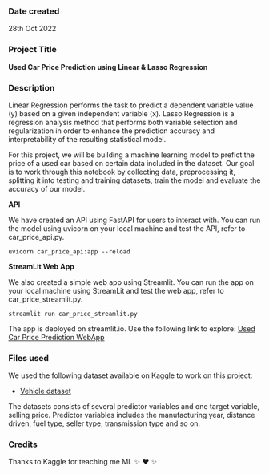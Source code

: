 ### Date created
28th Oct 2022

### Project Title
**Used Car Price Prediction using Linear & Lasso Regression**

### Description
Linear Regression performs the task to predict a dependent variable value (y) based on a given independent variable (x).
Lasso Regression is a regression analysis method that performs both variable selection and regularization in order to enhance the prediction accuracy and interpretability of the resulting statistical model.

For this project, we will be building a machine learning model to prefict the price of a used car based on certain data included in the dataset. Our goal is to work through this notebook by collecting data, preprocessing it, splitting it into testing and training datasets, train the model and evaluate the accuracy of our model.

**API**

We have created an API using FastAPI for users to interact with.
You can run the model using uvicorn on your local machine and test the API, refer to car_price_api.py.

```
uvicorn car_price_api:app --reload
```

**StreamLit Web App**

We also created a simple web app using Streamlit.
You can run the app on your local machine using StreamLit and test the web app, refer to car_price_streamlit.py.

```
streamlit run car_price_streamlit.py
```
The app is deployed on streamlit.io. Use the following link to explore: [Used Car Price Prediction WebApp](https://fa1zali-used-car-webapp-car-price-streamlit-qqm121.streamlitapp.com/)

### Files used
We used the following dataset available on Kaggle to work on this project:

* [Vehicle dataset](https://www.kaggle.com/datasets/nehalbirla/vehicle-dataset-from-cardekho)

The datasets consists of several predictor variables and one target variable, selling price. Predictor variables includes the manufacturing year, distance driven, fuel type, seller type, transmission type and so on.

### Credits
Thanks to Kaggle for teaching me ML :sparkles: :heart: :sparkles:
